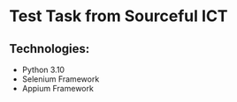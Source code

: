 # Test Task from Sourceful ICT

## Technologies:
* Python 3.10
* Selenium Framework
* Appium Framework
